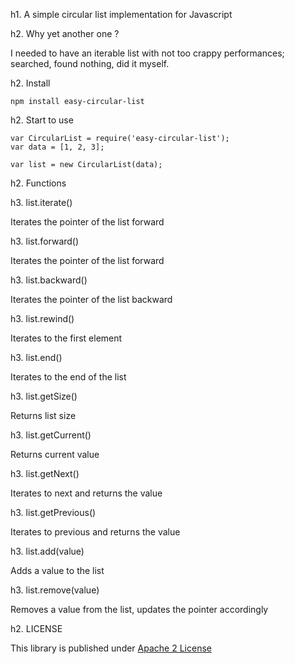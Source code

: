 h1. A simple circular list implementation for Javascript

h2. Why yet another one ?

I needed to have an iterable list with not too crappy performances; searched, found nothing, did it myself.

h2. Install

```
npm install easy-circular-list
```

h2. Start to use

```
var CircularList = require('easy-circular-list');
var data = [1, 2, 3];

var list = new CircularList(data);
```

h2. Functions


h3. list.iterate()

Iterates the pointer of the list forward

h3. list.forward()

Iterates the pointer of the list forward

h3. list.backward()

Iterates the pointer of the list backward

h3. list.rewind()

Iterates to the first element

h3. list.end()

Iterates to the end of the list

h3. list.getSize()

Returns list size

h3. list.getCurrent()

Returns current value

h3. list.getNext()

Iterates to next and returns the value

h3. list.getPrevious()

Iterates to previous and returns the value

h3. list.add(value)

Adds a value to the list

h3. list.remove(value)

Removes a value from the list, updates the pointer accordingly

h2. LICENSE

This library is published under [Apache 2 License](LICENSE)
